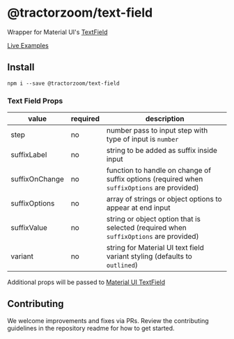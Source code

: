 # @tractorzoom/text-field

Wrapper for Material UI's [TextField](https://material-ui.com/components/text-fields/#text-field)

[Live Examples](https://component-library-git-master-tractorzoomdevs.vercel.app/text-field)

## Install

```
npm i --save @tractorzoom/text-field
```

### Text Field Props

| value          | required | description                                                                                 |
| -------------- | -------- | ------------------------------------------------------------------------------------------- |
| step           | no       | number pass to input step with type of input is `number`                                    |
| suffixLabel    | no       | string to be added as suffix inside input                                                   |
| suffixOnChange | no       | function to handle on change of suffix options (required when `suffixOptions` are provided) |
| suffixOptions  | no       | array of strings or object options to appear at end input                                   |
| suffixValue    | no       | string or object option that is selected (required when `suffixOptions` are provided)       |
| variant        | no       | string for Material UI text field variant styling (defaults to `outlined`)                  |

Additional props will be passed to [Material UI TextField](https://material-ui.com/api/text-field/)

## Contributing

We welcome improvements and fixes via PRs. Review the contributing guidelines in the repository readme for how to get started.
